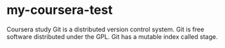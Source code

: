 # my-coursera-test
Coursera study
Git is a distributed version control system.
Git is free software distributed under the GPL.
Git has a mutable index called stage.